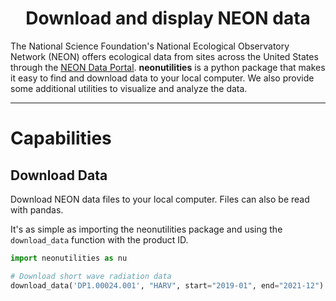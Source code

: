 <div
  align="center"
>

<!--
![](https://github.com/blaylockbk/goes2go/blob/main/docs/_static/goes2go_logo_100dpi.png?raw=true)
-->

# Download and display NEON data

<!-- Badges -->

<!-- [![](https://img.shields.io/pypi/v/goes2go)](https://pypi.python.org/pypi/goes2go/)
![](https://img.shields.io/github/license/blaylockbk/goes2go) -->

<!--(Badges)-->

</div>

The National Science Foundation's National Ecological Observatory Network (NEON) offers ecological data from sites across the United States through the [NEON Data Portal](https://data.neonscience.org/). **neonutilities** is a python package that makes it easy to find and download data to your local computer. We also provide some additional utilities to visualize and analyze the data.

<!-- <br>

# 📔 [GOES-2-go Documentation](https://blaylockbk.github.io/goes2go/_build/html/)

<br> -->

---

# Capabilities

## Download Data

Download NEON data files to your local computer. Files can also be read with pandas.

It's as simple as importing the neonutilities package and using the `download_data` function with the product ID.

```python
import neonutilities as nu

# Download short wave radiation data
download_data('DP1.00024.001', "HARV", start="2019-01", end="2021-12")
```
